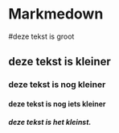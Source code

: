 # Markmedown
#deze tekst is groot
## deze tekst is kleiner
### deze tekst is nog kleiner
#### deze tekst is nog iets kleiner
##### deze tekst is het kleinst.
